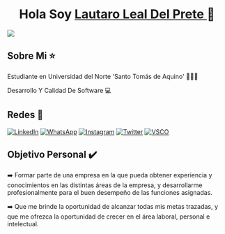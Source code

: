 <div align="center">
  <h1 align> Hola Soy <a href="https://www.linkedin.com/in/lauldp"> Lautaro Leal Del Prete </a> 👋 </h1>
</div>
<img src= "https://media.licdn.com/dms/image/v2/D4E16AQG_2jjRv-XTbg/profile-displaybackgroundimage-shrink_350_1400/profile-displaybackgroundimage-shrink_350_1400/0/1724442967015?e=1732147200&v=beta&t=8QX6CEQ1aCX1STW36itD6n-ukGXkawvsgrzhAoITfLs">

## Sobre Mi ⭐
Estudiante en Universidad del Norte 'Santo Tomás de Aquino' 👨🏻‍🎓​ <br>

Desarrollo Y Calidad De Software 💻​
## Redes 📱​
[![LinkedIn](https://img.shields.io/badge/LinkedIn-Trabajo?style=for-the-badge&logo=linkedin&logoColor=white&color=blue)](https://www.linkedin.com/in/lauldp)
[![WhatsApp](https://img.shields.io/badge/WhatsApp-Menjsae?style=for-the-badge&logo=whatsapp&logoColor=white&color=grenn)](https://Wa.me/543813399463)
[![Instagram](https://img.shields.io/badge/Instagram-Seguir?style=for-the-badge&logo=instagram&logoColor=white&color=red%20)](https://www.instagram.com/lautaro_leall)
[![Twitter](https://img.shields.io/badge/Twitter-X?style=for-the-badge&logo=x&logoColor=white&color=black)](https://x.com/lautaro_leall)
[![VSCO](https://img.shields.io/badge/VSCO-fotos?style=for-the-badge&logo=vsco&logoColor=white&color=black)](https://vsco.co/lauti02/gallery)

## Objetivo Personal ✔️​
​➡️​ Formar parte de una empresa en la que pueda obtener experiencia y conocimientos en las distintas áreas de la empresa, y desarrollarme profesionalmente para el buen desempeño de las funciones asignadas. <br>

➡️​ Que me brinde la oportunidad de alcanzar todas mis metas trazadas, y que me ofrezca la oportunidad de crecer en el área laboral, personal e intelectual.<br>

<!--
**LautaroLeall/LautaroLeall** is a ✨ _special_ ✨ repository because its `README.md` (this file) appears on your GitHub profile.

Here are some ideas to get you started:

- 🔭 I’m currently working on ...
- 🌱 I’m currently learning ...
- 👯 I’m looking to collaborate on ...
- 🤔 I’m looking for help with ...
- 💬 Ask me about ...
- 📫 How to reach me: ...
- 😄 Pronouns: ...
- ⚡ Fun fact: ...
-->
